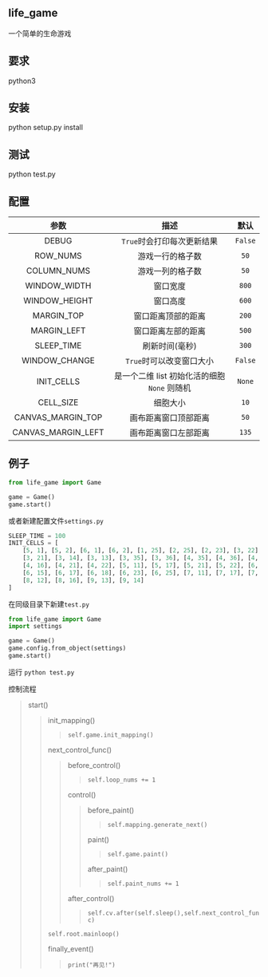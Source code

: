 ## life_game
一个简单的生命游戏

## 要求
python3

## 安装
python setup.py install

## 测试
python test.py

## 配置
|参数|描述|默认|
|:---:|:---:|:---:|
|DEBUG|`True`时会打印每次更新结果|`False`|
|ROW_NUMS|游戏一行的格子数|`50`|
|COLUMN_NUMS|游戏一列的格子数|`50`|
|WINDOW_WIDTH|窗口宽度|`800`|
|WINDOW_HEIGHT|窗口高度|`600`|
|MARGIN_TOP|窗口距离顶部的距离|`200`|
|MARGIN_LEFT|窗口距离左部的距离|`500`|
|SLEEP_TIME|刷新时间(毫秒)|`300`|
|WINDOW_CHANGE|`True`时可以改变窗口大小|`False`|
|INIT_CELLS|是一个二维 list 初始化活的细胞 `None` 则随机|`None`|
|CELL_SIZE|细胞大小|`10`|
|CANVAS_MARGIN_TOP|画布距离窗口顶部距离|`50`|
|CANVAS_MARGIN_LEFT|画布距离窗口左部距离|`135`|

## 例子
```py
from life_game import Game

game = Game()
game.start()
```
或者新建配置文件`settings.py`
```py
SLEEP_TIME = 100
INIT_CELLS = [
    [5, 1], [5, 2], [6, 1], [6, 2], [1, 25], [2, 25], [2, 23], [3, 22], 
    [3, 21], [3, 14], [3, 13], [3, 35], [3, 36], [4, 35], [4, 36], [4, 12],
    [4, 16], [4, 21], [4, 22], [5, 11], [5, 17], [5, 21], [5, 22], [6, 11],
    [6, 15], [6, 17], [6, 18], [6, 23], [6, 25], [7, 11], [7, 17], [7, 25],
    [8, 12], [8, 16], [9, 13], [9, 14]
]
```
在同级目录下新建`test.py`
```py
from life_game import Game
import settings

game = Game()
game.config.from_object(settings)
game.start()
```
运行 `python test.py`

控制流程
> start()
>> init_mapping()
>>>`self.game.init_mapping()`
>>
>>next_control_func()
>>>before_control()
>>>>`self.loop_nums += 1`
>>>
>>>control()
>>>>before_paint()
>>>>>`self.mapping.generate_next()`
>>>>
>>>>paint()
>>>>>`self.game.paint()`
>>>>
>>>>after_paint()
>>>>>`self.paint_nums += 1`
>>>
>>>after_control()
>>>>`self.cv.after(self.sleep(),self.next_control_func)`
>>
>>`self.root.mainloop()`
>>
>>finally_event()
>>>`print("再见!")`
